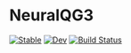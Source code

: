 # NeuralQG3

[![Stable](https://img.shields.io/badge/docs-stable-blue.svg)](https://maximilian-gelbrecht.github.io/NeuralQG3.jl/stable/)
[![Dev](https://img.shields.io/badge/docs-dev-blue.svg)](https://maximilian-gelbrecht.github.io/NeuralQG3.jl/dev/)
[![Build Status](https://github.com/maximilian-gelbrecht/NeuralQG3.jl/actions/workflows/CI.yml/badge.svg?branch=main)](https://github.com/maximilian-gelbrecht/NeuralQG3.jl/actions/workflows/CI.yml?query=branch%3Amain)
